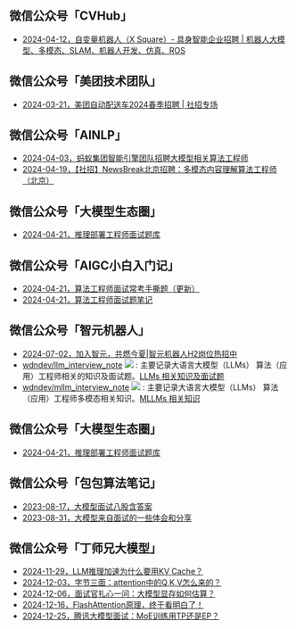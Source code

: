 ## 微信公众号「CVHub」
+ [2024-04-12，自变量机器人（X Square）- 具身智能企业招聘 | 机器人大模型、多模态、SLAM、机器人开发、仿真、ROS](https://mp.weixin.qq.com/s/H8r-KEiLso7JZTKO-PrjHA)

## 微信公众号「美团技术团队」
+ [2024-03-21，美团自动配送车2024春季招聘 | 社招专场](https://mp.weixin.qq.com/s/2e0g-7fD8Fbp65LbjGdVnA)

## 微信公众号「AINLP」
+ [2024-04-03，蚂蚁集团智能引擎团队招聘大模型相关算法工程师](https://mp.weixin.qq.com/s/Vre7ANtyAhTuQTxtRhUn9Q)
+ [2024-04-19，【社招】NewsBreak北京招聘：多模态内容理解算法工程师（北京）](https://mp.weixin.qq.com/s/OOn5Y2_BBJyq4wuvHmU--A)

## 微信公众号「大模型生态圈」
+ [2024-04-21，推理部署工程师面试题库](https://mp.weixin.qq.com/s/q46vKFPlQhcN7LyZNTRhXA)

## 微信公众号「AIGC小白入门记」
+ [2024-04-21，算法工程师面试常考手撕题（更新）](https://mp.weixin.qq.com/s/UlmNOIwohQJjl_UTpcw_uw)
+ [2024-04-21，算法工程师面试题笔记](https://mp.weixin.qq.com/s/IKaLrqAeWyYes9mKMKZh0g)

## 微信公众号「智元机器人」
+ [2024-07-02，加入智元，共燃今夏|智元机器人H2岗位热招中](https://mp.weixin.qq.com/s/-c2MOqtvFC3w0Z6M1VHdGQ)
+ [wdndev/llm_interview_note](https://github.com/wdndev/llm_interview_note) ![](https://camo.githubusercontent.com/4dd40c678f45866d30fc18d41869f40a240c3c9f2e799d906de75c9ee20acdab/68747470733a2f2f696d672e736869656c64732e696f2f6769746875622f73746172732f77646e6465762f6c6c6d5f696e746572766965775f6e6f74653f7374796c653d736f6369616c) : 主要记录大语言大模型（LLMs） 算法（应用）工程师相关的知识及面试题。[LLMs 相关知识及面试题](https://wdndev.github.io/llm_interview_note/)
+ [wdndev/mllm_interview_note](https://github.com/wdndev/mllm_interview_note) ![](https://camo.githubusercontent.com/afabbde2078eb5a84bd007f998adedb2250e5aff0a7b64a9083d071287d52a17/68747470733a2f2f696d672e736869656c64732e696f2f6769746875622f73746172732f77646e6465762f6d6c6c6d5f696e746572766965775f6e6f74653f7374796c653d736f6369616c) : 主要记录大语言大模型（LLMs） 算法（应用）工程师多模态相关知识。[MLLMs 相关知识](https://wdndev.github.io/mllm_interview_note/)

## 微信公众号「大模型生态圈」
+ [2024-04-21，推理部署工程师面试题库](https://mp.weixin.qq.com/s/q46vKFPlQhcN7LyZNTRhXA)

## 微信公众号「包包算法笔记」
+ [2023-08-17，大模型面试八股含答案](https://mp.weixin.qq.com/s/qTXXEUeEbpR8EpIPoSAx5g)
+ [2023-08-31，大模型来自面试的一些体会和分享](https://mp.weixin.qq.com/s/S7YlHn0ss0ApP0AC4waL4Q)

## 微信公众号「丁师兄大模型」
+ [2024-11-29，LLM推理加速为什么要用KV Cache？](https://mp.weixin.qq.com/s/OE77h_K2DF7z9JZUoieKow)
+ [2024-12-03，字节三面：attention中的Q,K,V怎么来的？](https://github.com/coderonion/awesome-llm-and-aigc/blob/main/%E5%AD%97%E8%8A%82%E4%B8%89%E9%9D%A2%EF%BC%9Aattention%E4%B8%AD%E7%9A%84Q,K,V%E6%80%8E%E4%B9%88%E6%9D%A5%E7%9A%84%EF%BC%9F)
+ [2024-12-06，面试官扎心一问：大模型显存如何估算？](https://mp.weixin.qq.com/s/W_LiyC584qXLbwoxSBmnEg)
+ [2024-12-16，FlashAttention原理，终于看明白了！](https://mp.weixin.qq.com/s/jMgNZ1xpEdMpwLvclFV9Mg)
+ [2024-12-25，腾讯大模型面试：MoE训练用TP还是EP？](https://mp.weixin.qq.com/s/smho0iiw82zKu-gsjJUSZQ)

